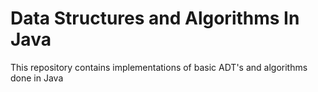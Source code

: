 # Data Structures and Algorithms In Java
This repository contains implementations of basic ADT's and algorithms done in Java
